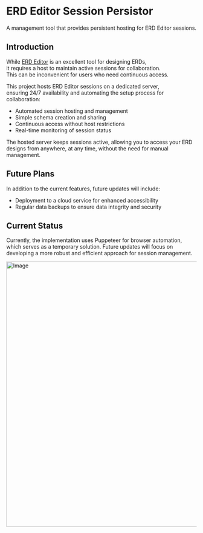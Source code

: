# ERD Editor Session Persistor

A management tool that provides persistent hosting for ERD Editor sessions.

## Introduction

While [ERD Editor](https://erd-editor.io) is an excellent tool for designing ERDs,  
it requires a host to maintain active sessions for collaboration.  
This can be inconvenient for users who need continuous access.

This project hosts ERD Editor sessions on a dedicated server,  
ensuring 24/7 availability and automating the setup process for collaboration:

- Automated session hosting and management
- Simple schema creation and sharing
- Continuous access without host restrictions
- Real-time monitoring of session status

The hosted server keeps sessions active, allowing you to access your ERD designs from anywhere, at any time, without the need for manual management.

## Future Plans

In addition to the current features, future updates will include:

- Deployment to a cloud service for enhanced accessibility
- Regular data backups to ensure data integrity and security

## Current Status

Currently, the implementation uses Puppeteer for browser automation,  
which serves as a temporary solution. Future updates will focus on developing a more robust and efficient approach for session management.

<img width="700" alt="Image" src="https://github.com/user-attachments/assets/fca258a0-99f4-4c50-a45a-b5561fcb4311" />